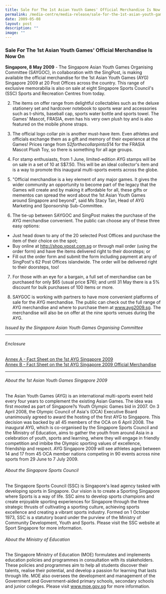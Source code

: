 ```yaml
---
title: Sale For The 1st Asian Youth Games' Official Merchandise Is Now On
permalink: /media-centre/media-release/sale-for-the-1st-asian-youth-games-official-merchandise-is-now-on/
date: 2009-05-08
layout: post
description: ""
image: ""
---
```

### **Sale For The 1st Asian Youth Games' Official Merchandise Is Now On**

**Singapore, 8 May 2009** - The Singapore Asian Youth Games Organising Committee (SAYGOC), in collaboration with the SingPost, is making available the official merchandise for the 1st Asian Youth Games (AYG) Singapore 2009 at 20 Post Offices across the country. This range of exclusive memorabilia is also on sale at eight Singapore Sports Council's (SSC) Sports and Recreation Centres from today.

2. The items on offer range from delightful collectables such as the deluxe stationery set and hardcover notebook to sports wear and accessories such as t-shirts, baseball cap, sports water bottle and sports towel. The Games' Mascot, FRASIA, even has his very own plush toy and is also featured on the mobile phone straps.

3. The official logo collar pin is another must-have item. Even athletes and officials exchange them as a gift and memory of their experience at the Games! Prices range from S$2 for the collar pin to S$14 for the FRASIA Mascot Plush Toy, so there is something for all age groups.

4. For stamp enthusiasts, from 1 June, limited-edition AYG stamps will be on sale in a set of 10 at S$7.50. This will be an ideal collector's item and is a way to promote this inaugural multi-sports events across the globe.

5. "Official merchandise is a key element of any major games. It gives the wider community an opportunity to become part of the legacy that the Games will create and by making it affordable for all, these gifts or mementos can spread the word about the 1st Asian Youth Games around Singapore and beyond", said Ms Stacy Tan, Head of AYG Marketing and Sponsorship Sub-Committee.

6. The tie-up between SAYGOC and SingPost makes the purchase of the AYG merchandise convenient. The public can choose any of these three easy options:
* Just head down to any of the 20 selected Post Offices and purchase the item of their choice on the spot;
* Buy online at http://shop.vpost.com.sg or through mail order (using the order form) and have the items delivered right to their doorsteps; or
* Fill out the order form and submit the form including payment at any of SingPost's 62 Post Offices islandwide. The order will be delivered right to their doorsteps, too!

7. For those with an eye for a bargain, a full set of merchandise can be purchased for only $65 (usual price $76); and until 31 May there is a 5% discount for bulk purchases of 100 items or more.

8. SAYGOC is working with partners to have more convenient platforms of sale for the AYG merchandise. The public can check out the full range of AYG merchandise and where to purchase them at www.ayg2009.sg. The merchandise will also be on offer at the nine sports venues during the AYG.

_Issued by the Singapore Asian Youth Games Organising Committee_

---

###### Enclosure
[Annex A - Fact Sheet on the 1st AYG Singapore 2009](/files/Media%20Centre/Media%20Release/2009/May/AYG%20Annex%20A%20%20Fact%20Sheet%20on%20AYG%20Singapore%202009pdf.pdf)<br>
[Annex B - Fact Sheet on the 1st AYG Singapore 2009 Official Merchandise](/files/Media%20Centre/Media%20Release/2009/May/AYG%20Annex%20B%20%20Fact%20Sheet%20on%20AYG%20Official%20Merchandise%206%20May%2009pdf.pdf)

---

###### About the 1st Asian Youth Games Singapore 2009
The Asian Youth Games (AYG) is an international multi-sports event held every four years to complement the existing Asian Games. The idea was first mooted as part of Singapore?s Youth Olympic Games bid in 2007. On 3 April 2008, the Olympic Council of Asia's (OCA) Executive Board unanimously agreed to award the hosting of the first AYG to Singapore. This decision was backed by all 45 members of the OCA on 6 April 2008. The inaugural AYG, which is co-organised by the Singapore Sports Council and the Ministry of Education, aims to gather the youth from around Asia in a celebration of youth, sports and learning, where they will engage in friendly competition and imbibe the Olympic sporting values of excellence, friendship and respect. AYG Singapore 2009 will see athletes aged between 14 and 17 from 45 OCA member nations competing in 90 events across nine sports from 29 June to 7 July 2009.

###### About the Singapore Sports Council
The Singapore Sports Council (SSC) is Singapore's lead agency tasked with developing sports in Singapore. Our vision is to create a Sporting Singapore where Sports is a way of life. SSC aims to develop sports champions and create enjoyable sporting experiences for Singapore through the three strategic thrusts of cultivating a sporting culture, achieving sports excellence and creating a vibrant sports industry. Formed on 1 October 1973, SSC is a statutory board under the purview of the Ministry of Community Development, Youth and Sports. Please visit the SSC website at Sport Singapore for more information.

###### About the Ministry of Education
The Singapore Ministry of Education (MOE) formulates and implements education policies and programmes in consultation with its stakeholders. These policies and programmes aim to help all students discover their talents, realise their potential, and develop a passion for learning that lasts through life. MOE also oversees the development and management of the Government and Government-aided primary schools, secondary schools and junior colleges. Please visit www.moe.gov.sg for more information.